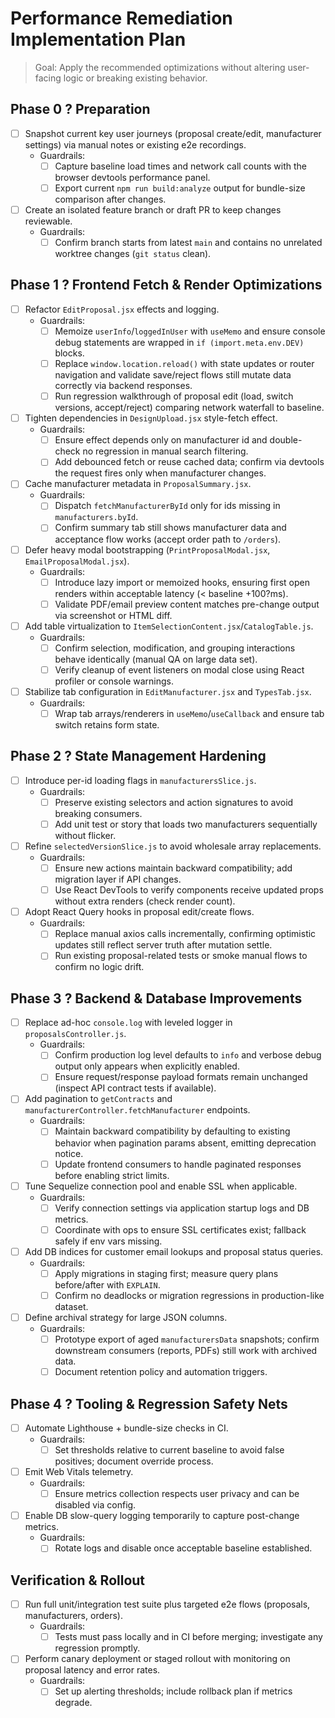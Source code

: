 # Performance Remediation Implementation Plan

> Goal: Apply the recommended optimizations without altering user-facing logic or breaking existing behavior.

## Phase 0 ? Preparation
- [ ] Snapshot current key user journeys (proposal create/edit, manufacturer settings) via manual notes or existing e2e recordings.
  - Guardrails:
    - [ ] Capture baseline load times and network call counts with the browser devtools performance panel.
    - [ ] Export current `npm run build:analyze` output for bundle-size comparison after changes.
- [ ] Create an isolated feature branch or draft PR to keep changes reviewable.
  - Guardrails:
    - [ ] Confirm branch starts from latest `main` and contains no unrelated worktree changes (`git status` clean).

## Phase 1 ? Frontend Fetch & Render Optimizations
- [ ] Refactor `EditProposal.jsx` effects and logging.
  - Guardrails:
    - [ ] Memoize `userInfo`/`loggedInUser` with `useMemo` and ensure console debug statements are wrapped in `if (import.meta.env.DEV)` blocks.
    - [ ] Replace `window.location.reload()` with state updates or router navigation and validate save/reject flows still mutate data correctly via backend responses.
    - [ ] Run regression walkthrough of proposal edit (load, switch versions, accept/reject) comparing network waterfall to baseline.
- [ ] Tighten dependencies in `DesignUpload.jsx` style-fetch effect.
  - Guardrails:
    - [ ] Ensure effect depends only on manufacturer id and double-check no regression in manual search filtering.
    - [ ] Add debounced fetch or reuse cached data; confirm via devtools the request fires only when manufacturer changes.
- [ ] Cache manufacturer metadata in `ProposalSummary.jsx`.
  - Guardrails:
    - [ ] Dispatch `fetchManufacturerById` only for ids missing in `manufacturers.byId`.
    - [ ] Confirm summary tab still shows manufacturer data and acceptance flow works (accept order path to `/orders`).
- [ ] Defer heavy modal bootstrapping (`PrintProposalModal.jsx`, `EmailProposalModal.jsx`).
  - Guardrails:
    - [ ] Introduce lazy import or memoized hooks, ensuring first open renders within acceptable latency (< baseline +100?ms).
    - [ ] Validate PDF/email preview content matches pre-change output via screenshot or HTML diff.
- [ ] Add table virtualization to `ItemSelectionContent.jsx`/`CatalogTable.js`.
  - Guardrails:
    - [ ] Confirm selection, modification, and grouping interactions behave identically (manual QA on large data set).
    - [ ] Verify cleanup of event listeners on modal close using React profiler or console warnings.
- [ ] Stabilize tab configuration in `EditManufacturer.jsx` and `TypesTab.jsx`.
  - Guardrails:
    - [ ] Wrap tab arrays/renderers in `useMemo`/`useCallback` and ensure tab switch retains form state.

## Phase 2 ? State Management Hardening
- [ ] Introduce per-id loading flags in `manufacturersSlice.js`.
  - Guardrails:
    - [ ] Preserve existing selectors and action signatures to avoid breaking consumers.
    - [ ] Add unit test or story that loads two manufacturers sequentially without flicker.
- [ ] Refine `selectedVersionSlice.js` to avoid wholesale array replacements.
  - Guardrails:
    - [ ] Ensure new actions maintain backward compatibility; add migration layer if API changes.
    - [ ] Use React DevTools to verify components receive updated props without extra renders (check render count).
- [ ] Adopt React Query hooks in proposal edit/create flows.
  - Guardrails:
    - [ ] Replace manual axios calls incrementally, confirming optimistic updates still reflect server truth after mutation settle.
    - [ ] Run existing proposal-related tests or smoke manual flows to confirm no logic drift.

## Phase 3 ? Backend & Database Improvements
- [ ] Replace ad-hoc `console.log` with leveled logger in `proposalsController.js`.
  - Guardrails:
    - [ ] Confirm production log level defaults to `info` and verbose debug output only appears when explicitly enabled.
    - [ ] Ensure request/response payload formats remain unchanged (inspect API contract tests if available).
- [ ] Add pagination to `getContracts` and `manufacturerController.fetchManufacturer` endpoints.
  - Guardrails:
    - [ ] Maintain backward compatibility by defaulting to existing behavior when pagination params absent, emitting deprecation notice.
    - [ ] Update frontend consumers to handle paginated responses before enabling strict limits.
- [ ] Tune Sequelize connection pool and enable SSL when applicable.
  - Guardrails:
    - [ ] Verify connection settings via application startup logs and DB metrics.
    - [ ] Coordinate with ops to ensure SSL certificates exist; fallback safely if env vars missing.
- [ ] Add DB indices for customer email lookups and proposal status queries.
  - Guardrails:
    - [ ] Apply migrations in staging first; measure query plans before/after with `EXPLAIN`.
    - [ ] Confirm no deadlocks or migration regressions in production-like dataset.
- [ ] Define archival strategy for large JSON columns.
  - Guardrails:
    - [ ] Prototype export of aged `manufacturersData` snapshots; confirm downstream consumers (reports, PDFs) still work with archived data.
    - [ ] Document retention policy and automation triggers.

## Phase 4 ? Tooling & Regression Safety Nets
- [ ] Automate Lighthouse + bundle-size checks in CI.
  - Guardrails:
    - [ ] Set thresholds relative to current baseline to avoid false positives; document override process.
- [ ] Emit Web Vitals telemetry.
  - Guardrails:
    - [ ] Ensure metrics collection respects user privacy and can be disabled via config.
- [ ] Enable DB slow-query logging temporarily to capture post-change metrics.
  - Guardrails:
    - [ ] Rotate logs and disable once acceptable baseline established.

## Verification & Rollout
- [ ] Run full unit/integration test suite plus targeted e2e flows (proposals, manufacturers, orders).
  - Guardrails:
    - [ ] Tests must pass locally and in CI before merging; investigate any regression promptly.
- [ ] Perform canary deployment or staged rollout with monitoring on proposal latency and error rates.
  - Guardrails:
    - [ ] Set up alerting thresholds; include rollback plan if metrics degrade.
